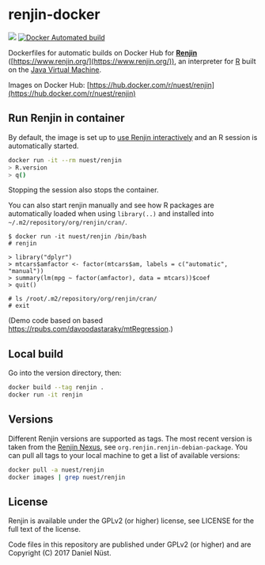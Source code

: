 # renjin-docker

 [![](https://images.microbadger.com/badges/image/nuest/renjin.svg)](https://microbadger.com/images/nuest/renjin "Get your own image badge on microbadger.com") [![Docker Automated build](https://img.shields.io/docker/automated/nuest/renjin.svg)]()

Dockerfiles for automatic builds on Docker Hub for **[Renjin](https://en.wikipedia.org/wiki/Renjin)** ([https://www.renjin.org/](https://www.renjin.org/)), an interpreter for [R](https://en.wikipedia.org/wiki/R_(programming_language)) built on the [Java Virtual Machine](https://en.wikipedia.org/wiki/Java_virtual_machine).

Images on Docker Hub: [https://hub.docker.com/r/nuest/renjin](https://hub.docker.com/r/nuest/renjin)

## Run Renjin in container

By default, the image is set up to [use Renjin interactively](http://docs.renjin.org/en/latest/interactive/index.html) and an R session is automatically started.

```bash
docker run -it --rm nuest/renjin
> R.version
> q()
```

Stopping the session also stops the container.

You can also start renjin manually and see how R packages are automatically loaded when using `library(..)` and installed into `~/.m2/repository/org/renjin/cran/`.

```
$ docker run -it nuest/renjin /bin/bash
# renjin

> library("dplyr")
> mtcars$amfactor <- factor(mtcars$am, labels = c("automatic", "manual"))
> summary(lm(mpg ~ factor(amfactor), data = mtcars))$coef
> quit()

# ls /root/.m2/repository/org/renjin/cran/
# exit
```

(Demo code based on based https://rpubs.com/davoodastaraky/mtRegression.)

## Local build

Go into the version directory, then:

```bash
docker build --tag renjin .
docker run -it renjin
```

## Versions

Different Renjin versions are supported as tags.
The most recent version is taken from the [Renjin Nexus](https://nexus.bedatadriven.com/#view-repositories;public~browsestorage~org.renjin), see `org.renjin.renjin-debian-package`.
You can pull all tags to your local machine to get a list of available versions:


```bash
docker pull -a nuest/renjin
docker images | grep nuest/renjin
```

## License

Renjin is available under the GPLv2 (or higher) license, see LICENSE for the full text of the license.

Code files in this repository are published under GPLv2 (or higher) and are Copyright (C) 2017 Daniel Nüst.
